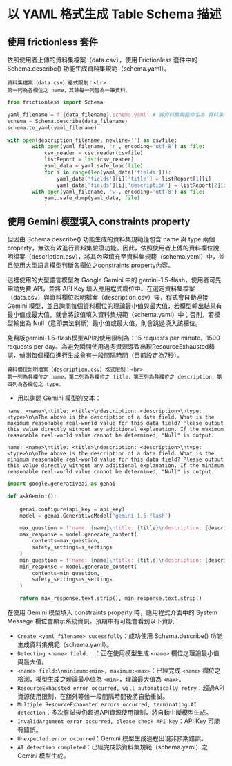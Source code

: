 # 以 YAML 格式生成 Table Schema 描述

## 使用 frictionless 套件

依照使用者上傳的資料集檔案（data.csv），使用 Frictionless 套件中的 Schema.describe() 功能生成資料集規範（schema.yaml）。

```{note}
資料集檔案（data.csv）格式限制：<br>
第一列為各欄位之 name，其餘每一列皆為一筆資料。
```

```python
from frictionless import Schema

yaml_filename = f'{data_filename}.schema.yaml' # 將資料集規範命名為 資料集名稱 + .schema.yaml
schema = Schema.describe(data_filename)
schema.to_yaml(yaml_filename)
```

```python
with open(description_filename, newline='') as csvfile:
        with open(yaml_filename, 'r', encoding='utf-8') as file:
            csv_reader = csv.reader(csvfile)
            listReport = list(csv_reader)
            yaml_data = yaml.safe_load(file)
            for i in range(len(yaml_data['fields'])):
                yaml_data['fields'][i]['title'] = listReport[1][i]
                yaml_data['fields'][i]['description'] = listReport[2][i]
        with open(yaml_filename, 'w', encoding='utf-8') as file:
            yaml.safe_dump(yaml_data, file)
```

## 使用 Gemini 模型填入 constraints property

但因由 Schema.describe() 功能生成的資料集規範僅包含 name 與 type 兩個property，無法有效進行資料集驗證功能。因此，依照使用者上傳的資料欄位說明檔案（description.csv），將其內容填充至資料集規範（schema.yaml）中，並且使用大型語言模型判斷各欄位之constraints property內容。

這裡使用的大型語言模型為 Google Gemini 中的 gemini-1.5-flash，使用者可先申請免費 API，並將 API Key 填入應用程式欄位中。在選定資料集檔案（data.csv）與資料欄位說明檔案（description.csv）後，程式會自動連接 Gemini 模型，並且詢問每個資料欄位的理論最小值與最大值，若模型輸出結果有最小值或最大值，就會將該值填入資料集規範（schema.yaml）中；否則，若模型輸出為 Null（意即無法判斷）最小值或最大值，則會跳過填入該欄位。

免費版gemini-1.5-flash模型API的使用限制為：15 requests per minute，1500 requests per day。為避免瞬間使用過多資源導致出現ResourceExhausted錯誤，偵測每個欄位進行生成會有一段間隔時間（目前設定為7秒）。

```{note}
資料欄位說明檔案（description.csv）格式限制：<br>
第一列為各欄位之 name，第二列為各欄位之 title，第三列為各欄位之 description，第四列為各欄位之 type。
```

- 用以詢問 Gemini 模型的文本：
```text
name: <name>\ntitle: <title>\ndescription: <description>\ntype: <type>\n\nThe above is the description of a data field. What is the maximum reasonable real-world value ​​for this data field? Please output this value ​​directly without any additional explanation. If the maximum reasonable real-world value ​​cannot be determined, "Null" is output.
```
```text
name: <name>\ntitle: <title>\ndescription: <description>\ntype: <type>\n\nThe above is the description of a data field. What is the minimum reasonable real-world value ​​for this data field? Please output this value ​​directly without any additional explanation. If the minimum reasonable real-world value ​​cannot be determined, "Null" is output.
```

```python
import google.generativeai as genai

def askGemini():
    
    genai.configure(api_key = api_key)
    model = genai.GenerativeModel('gemini-1.5-flash')

    max_question = f'name: {name}\ntitle: {title}\ndescription: {description}\ntype: {type}\n\nThe above is the description of a data field. What is the maximum reasonable real-world value ​​for this data field? Please output this value ​​directly without any additional explanation. If the maximum reasonable real-world value ​​cannot be determined, "Null" is output.'
    max_response = model.generate_content(
        contents=max_question,
        safety_settings=s_settings
    )
    min_question = f'name: {name}\ntitle: {title}\ndescription: {description}\ntype: {type}\n\nThe above is the description of a data field. What is the minimum reasonable real-world value ​​for this data field? Please output this value ​​directly without any additional explanation. If the minimum reasonable real-world value ​​cannot be determined, "Null" is output.'
    min_response = model.generate_content(
        contents=min_question,
        safety_settings=s_settings
    )

    return max_response.text.strip(), min_response.text.strip()
```

在使用 Gemini 模型填入 constraints property 時，應用程式介面中的 System Messege 欄位會顯示系統資訊，預期中有可能會看到以下資訊：
- `Create <yaml_filename> sucessfully`：成功使用 Schema.describe() 功能生成資料集規範（schema.yaml）。
- `Detecting <name> field...`：正在使用模型生成 `<name>` 欄位之理論最小值與最大值。
- `<name> field:\nminimum:<min>, maximum:<max>`：已經完成 `<name>` 欄位之檢測，模型生成之理論最小值為 `<min>`，理論最大值為 `<max>`。
- `ResourceExhausted error occurred, will automatically retry`：超過API資源使用限制，在額外等候一段間隔時間後將自動重試。
- `Multiple ResourceExhausted errors occurred, terminating AI detection`：多次嘗試後仍超過API資源使用限制，將自動中斷模型生成。
- `InvalidArgument error occurred, please check API key`：API Key 可能有錯誤。
- `Unexpected error occurred`：Gemini 模型生成過程出現非預期錯誤。
- `AI detection completed`：已經完成該資料集規範（schema.yaml）之Gemini 模型生成。